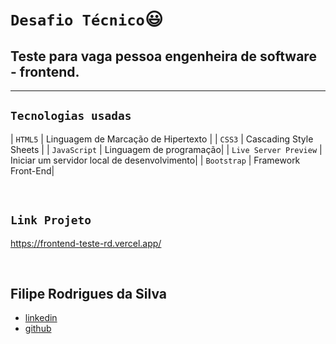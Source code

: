# `Desafio Técnico`😃

Teste para vaga pessoa engenheira de software - frontend.
---
------
## `Tecnologias usadas`

| `HTML5` | Linguagem de Marcação de Hipertexto |
| `CSS3` | Cascading Style Sheets |
| `JavaScript` | Linguagem de programação|
| `Live Server Preview` | Iniciar um servidor local de desenvolvimento|
| `Bootstrap` | Framework Front-End|

<br>

## `Link Projeto`
<https://frontend-teste-rd.vercel.app/>

<br>

## Filipe Rodrigues da Silva
- [linkedin](https://www.linkedin.com/in/filipe-rodrigues-da-silva-b582b062/)
- [github](https://github.com/lipersilva)
